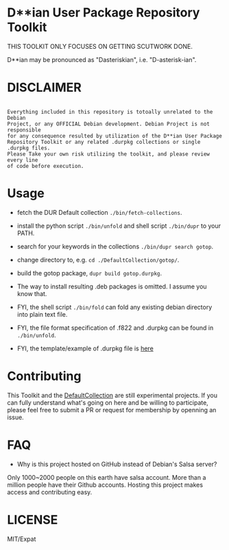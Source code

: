D**ian User Package Repository Toolkit
===

THIS TOOLKIT ONLY FOCUSES ON GETTING SCUTWORK DONE.

D**ian may be pronounced as "Dasteriskian", i.e. "D-asterisk-ian".

# DISCLAIMER

```

Everything included in this repository is totoally unrelated to the Debian
Project, or any OFFICIAL Debian development. Debian Project is not responsible
for any consequence resulted by utilization of the D**ian User Package
Repository Toolkit or any related .durpkg collections or single .durpkg files.
Please Take your own risk utilizing the toolkit, and please review every line
of code before execution.

```

# Usage

* fetch the DUR Default collection `./bin/fetch-collections`.

* install the python script `./bin/unfold` and shell script `./bin/dupr` to your PATH.

* search for your keywords in the collections `./bin/dupr search gotop`.

* change directory to, e.g. `cd ./DefaultCollection/gotop/`.

* build the gotop package, `dupr build gotop.durpkg`.

* The way to install resulting .deb packages is omitted. I assume you know that.

* FYI, the shell script `./bin/fold` can fold any existing debian directory into plain text file.

* FYI, the file format specification of .f822 and .durpkg can be found in `./bin/unfold`.

* FYI, the template/example of .durpkg file is [here](./template.durpkg)

# Contributing

This Toolkit and the [DefaultCollection](https://github.com/dupr/DefaultCollection)
are still experimental projects. If you can fully understand what's going on
here and be willing to participate, please feel free to submit a PR or
request for membership by openning an issue.

# FAQ

* Why is this project hosted on GitHub instead of Debian's Salsa server?

Only 1000~2000 people on this earth have salsa account. More than a million
people have their Github accounts. Hosting this project makes access and
contributing easy.

# LICENSE

MIT/Expat
